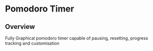 # Pomodoro Timer
## Overview 
<p>Fully Graphical pomodoro timer capable of pausing, resetting, progress tracking and customisation<p>
